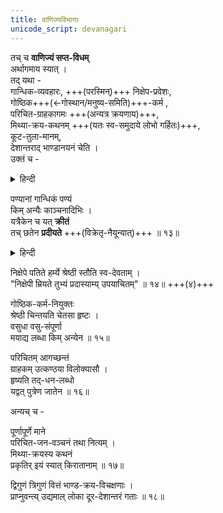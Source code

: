 ```yaml
---
title: वाणिज्यविभागाः
unicode_script: devanagari
---
```


तच् च **वाणिज्यं सप्त-विधम्**  
अर्थागमाय स्यात् ।  
तद् यथा -  
गान्धिक-व्यवहारः, +++(परस्मिन्)+++ निक्षेप-प्रवेशः,  
गोष्ठिक+++(←गोस्थान/मनुष्य-समिति)+++-कर्म ,  
परिचित-ग्राहकागमः +++(अन्यत्र क्रयणाय)+++,  
मिथ्या-क्रय-कथनम् +++(यतः स्व-समुदाये लोभो गर्हितः)+++,  
कूट-तुला-मानम्,  
देशान्तराद् भाण्डानयनं चेति ।  
उक्तं च -  

<details><summary>हिन्दी</summary>

धन की प्राप्ति के लिए सात प्रकार का वाणिज्य होता है । जैसे -  
( १ ) सुगन्धित द्रव्यों जड़ी-बुटी आदि का व्यवसाय,  
(२) निक्षेप-प्रवेश- अर्थात् दूसरे की वस्तु धरोहर रखना  
और उसे उसके बदले व्याज पर रुपया देना,  
( ३ ) गोष्ठिक ( गाय से सम्बन्धित ) कर्म  
अथवा गोष्ठिक कर्म अर्थात् समाज सम्बन्धी कर्म  
( समाज में मुखिया बनकर न्यायान्याय का विचार 'सामाजिक सेवा' करना )  
( ४ ) परिचित ग्राहकों को खींचना,  
(५) विक्री करते समय थोड़े मूल्य में खरीदी चीज का अधिक मूल्य बताना,  
( ६ ) तराजू तौलने में चालबाजी करना और  
( ७ ) दूसरे देश से वरंतन आदि वस्तुओं को लाना । 

कहा गया है कि- 
</details>


पण्यानां गान्धिकं पण्यं  
किम् अन्यैः काञ्चनादिभिः ।  
यत्रैकेन च यत् **क्रीतं**  
तच् छतेन **प्रदीयते** +++(विक्रेतृ-नैयून्यात्)+++ ॥ १३॥

<details><summary>हिन्दी</summary>

बेचने योग्य वस्तुओं में, सुगन्धित द्रव्यों, जड़ी-बूटी आदि का व्यापार सर्वोत्तम होता है, क्योंकि एक का खरीद कर सी का बेचा जाता है, तब अन्य सुवर्ण आदि वस्तुओं के व्यापार से क्या लाभ ।। १३ ।। 
</details>


निक्षेपे पतिते हर्म्ये श्रेष्ठी स्तौति स्व-देवताम् ।  
"निक्षेपी म्रियते तुभ्यं प्रदास्याम्य् उपयाचितम्" ॥ १४॥ +++(४)+++

गोष्ठिक-कर्म-नियुक्तः  
श्रेष्ठी चिन्तयति चेतसा हृष्टः ।  
वसुधा वसु-संपूर्णा  
मयाद्य लब्धा किम् अन्येन ॥ १५॥  

परिचितम् आगच्छन्तं  
ग्राहकम् उत्कण्ठया विलोक्यासौ ।  
हृष्यति तद्-धन-लब्धो  
यद्वत् पुत्रेण जातेन ॥ १६॥  

अन्यच् च -  

पूर्णापूर्णे माने  
परिचित-जन-वञ्चनं तथा नित्यम् ।  
मिथ्या-क्रयस्य कथनं  
प्रकृतिर् इयं स्यात् किरातानाम् ॥ १७॥  

द्विगुणं त्रिगुणं वित्तं भाण्ड-क्रय-विचक्षणाः ।  
प्राप्नुवन्त्य् उद्यमाल् लोका दूर-देशान्तरं गताः ॥ १८॥
